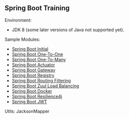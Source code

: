 
## Spring Boot Training

Environment:
+ JDK 8 (some later versions of Java not supported yet).


Sample Modules:
- [Spring Boot Initial](spring-boot-initial/README.md)
- [Spring Boot One-To-One](spring-boot-one-to-one/README.md)
- [Spring Boot One-To-Many](spring-boot-one-to-many/README.md)
- [Spring Boot Actuator](spring-boot-actuator/README.md)
- [Spring Boot Gateway](spring-boot-gateway/README.md)
- [Spring Boot Registry](spring-boot-registry/README.md)
- [Spring Boot Routing Filtering](spring-boot-routing-filtering/README.md)
- [Spring Boot Zuul Load Balancing](spring-boot-zuul-load-balancing/README.md)
- [Spring Boot Docker](spring-boot-docker/README.md)
- [Spring Boot Resilience4j](spring-boot-resilience4j/README.md)
- [Spring Boot JWT](spring-boot-jwt/README.md)

Utils:
JacksonMapper